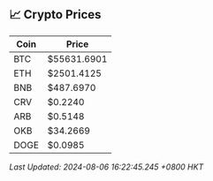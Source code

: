 ## 📈 Crypto Prices

| Coin | Price |
| ---- | ----- |
| BTC | $55631.6901 |
| ETH | $2501.4125 |
| BNB | $487.6970 |
| CRV | $0.2240 |
| ARB | $0.5148 |
| OKB | $34.2669 |
| DOGE | $0.0985 |

_Last Updated: 2024-08-06 16:22:45.245 +0800 HKT_